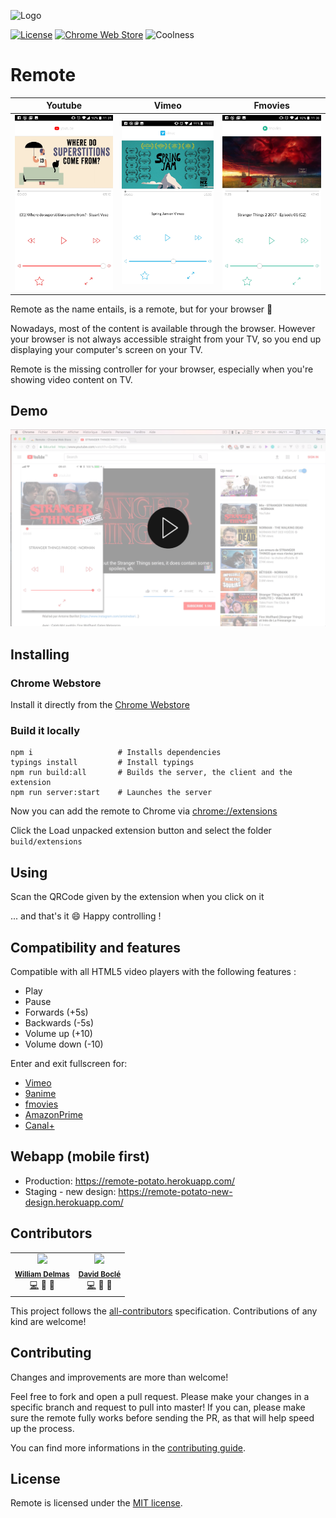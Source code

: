 ![Logo](https://cdn.pbrd.co/images/GMVq2ib.png)

[![License](http://img.shields.io/badge/license-MIT-blue.svg?style=flat)](./LICENSE.md)
[![Chrome Web Store](https://img.shields.io/chrome-web-store/rating/hifbccioeoaheffkmedjiphppjpcbfeh.svg)](https://chrome.google.com/webstore/detail/remote/hifbccioeoaheffkmedjiphppjpcbfeh)
![Coolness](https://img.shields.io/badge/coolness-OVER_9000-green.svg)

# Remote


| Youtube | Vimeo | Fmovies |
| ------------- | ------------- | ------------ |
| ![demo](./doc/img/youtube.jpg) | ![demo](./doc/img/vimeo.jpg) | ![demo](./doc/img/fmovies.jpg) |


Remote as the name entails, is a remote, but for your browser 🎉

Nowadays, most of the content is available through the browser. 
However your browser is not always accessible straight from your TV,
 so you end up displaying your computer's screen on your TV.

Remote is the missing controller for your browser, 
 especially when you're showing video content on TV.


## Demo

[![demo](./doc/img/remote-video-thumbnail.png)](https://www.youtube.com/watch?v=Di7TS9FbBLU)

## Installing

### Chrome Webstore

Install it directly from the [Chrome Webstore](https://chrome.google.com/webstore/detail/remote/hifbccioeoaheffkmedjiphppjpcbfeh)

### Build it locally

```
npm i                   # Installs dependencies
typings install         # Install typings
npm run build:all       # Builds the server, the client and the extension
npm run server:start    # Launches the server
```

Now you can add the remote to Chrome via [chrome://extensions](chrome://extensions)

Click the Load unpacked extension button and select the folder `build/extensions`

## Using

Scan the QRCode given by the extension when you click on it

... and that's it 😄 Happy controlling !

## Compatibility and features

Compatible with all HTML5 video players with the following features :
- Play
- Pause
- Forwards (+5s)
- Backwards (-5s)
- Volume up (+10)
- Volume down (-10)

Enter and exit fullscreen for:
- [Vimeo](https://vimeo.com/)
- [9anime](https://9anime.to/)
- [fmovies](https://fmovies.se/)
- [AmazonPrime](https://www.primevideo.com/)
- [Canal+](https://www.mycanal.fr/)

## Webapp (mobile first)
- Production: https://remote-potato.herokuapp.com/
- Staging - new design: https://remote-potato-new-design.herokuapp.com/

## Contributors
<table>
    <tr align="center">
        <td>
            <img src="https://avatars0.githubusercontent.com/u/2158425" width="100px"><br>
            <sub>
                <strong>
                    <a href="https://github.com/wdelmas">William Delmas</a>
                </strong>
            </sub><br>
            <a href="https://github.com/wdelmas/remote-potato/commits?author=wdelmas">💻</a>
            📖
            👀
        </td>
        <td>
            <img src="https://avatars1.githubusercontent.com/u/569053" width="100px"><br>
            <sub>
                <strong>
                    <a href="https://github.com/bcldvd">David Boclé</a>
                </strong>
            </sub><br>
            <a href="https://github.com/wdelmas/remote-potato/commits?author=bcldvd">💻</a>
            📖
            👀
        </td>
    </tr>
</table>

This project follows the [all-contributors](https://github.com/kentcdodds/all-contributors) specification.
Contributions of any kind are welcome!

## Contributing
Changes and improvements are more than welcome!

Feel free to fork and open a pull request. Please make your changes in a specific branch and request to pull into master! If you can, please make sure the remote fully works before sending the PR, as that will help speed up the process.

You can find more informations in the [contributing guide](./CONTRIBUTING.md).

## License

Remote is licensed under the [MIT license](./LICENSE.md).
